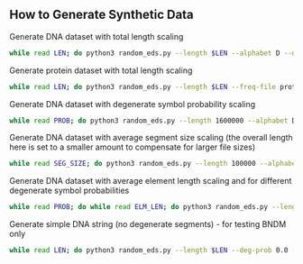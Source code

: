 ## How to Generate Synthetic Data

Generate DNA dataset with total length scaling

```bash
while read LEN; do python3 random_eds.py --length $LEN --alphabet D --deg-prob 0.1 --segment-size-avg 5 --segment-size-max 10 --element-len-avg 5 --element-len-max 10 --decorate-output "synth-dna"; done < lengths.list
```

Generate protein dataset with total length scaling

```bash
while read LEN; do python3 random_eds.py --length $LEN --freq-file protein.freq --deg-prob 0.1 --segment-size-avg 5 --segment-size-max 10 --element-len-avg 5 --element-len-max 10 --decorate-output "synth-protein"; done < lengths.list 
```

Generate DNA dataset with degenerate symbol probability scaling 

```bash
while read PROB; do python3 random_eds.py --length 1600000 --alphabet D --deg-prob $PROB --segment-size-avg 5 --segment-size-max 10 --element-len-avg 5 --element-len-max 10 --decorate-output "synth-prob"; done < deg-prob.list
```

Generate DNA dataset with average segment size scaling (the overall length here is set to a smaller amount to compensate for larger file sizes)

```bash
while read SEG_SIZE; do python3 random_eds.py --length 100000 --alphabet D --deg-prob 0.1 --segment-size-avg $SEG_SIZE --element-len-avg 5 --element-len-max 10 --decorate-output "synth-seg-size-avg"; done < seg-size-avg.list
```

Generate DNA dataset with average element length scaling and for different degenerate symbol probabilities

```bash
while read PROB; do while read ELM_LEN; do python3 random_eds.py --length 1600000 --alphabet D --deg-prob $PROB --segment-size-avg 5 --segment-size-max 10 --element-len-avg $ELM_LEN --decorate-output "synth-elm-len-avg"; done < elm-len-avg.list; done < elm-len-avg.deg-prob.list 
```


Generate simple DNA string (no degenerate segments) - for testing BNDM only
```bash
while read LEN; do python3 random_eds.py --length $LEN --deg-prob 0.0 --segment-size-avg 0 --segment-size-max 0 --element-len-avg 0 --element-len-max 0 --decorate-output "synth-nodeg"; done < lengths.list
```